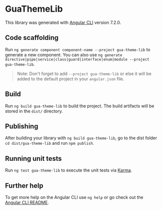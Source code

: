 # GuaThemeLib

This library was generated with [Angular CLI](https://github.com/angular/angular-cli) version 7.2.0.

## Code scaffolding

Run `ng generate component component-name --project gua-theme-lib` to generate a new component. You can also use `ng generate directive|pipe|service|class|guard|interface|enum|module --project gua-theme-lib`.
> Note: Don't forget to add `--project gua-theme-lib` or else it will be added to the default project in your `angular.json` file. 

## Build

Run `ng build gua-theme-lib` to build the project. The build artifacts will be stored in the `dist/` directory.

## Publishing

After building your library with `ng build gua-theme-lib`, go to the dist folder `cd dist/gua-theme-lib` and run `npm publish`.

## Running unit tests

Run `ng test gua-theme-lib` to execute the unit tests via [Karma](https://karma-runner.github.io).

## Further help

To get more help on the Angular CLI use `ng help` or go check out the [Angular CLI README](https://github.com/angular/angular-cli/blob/master/README.md).

